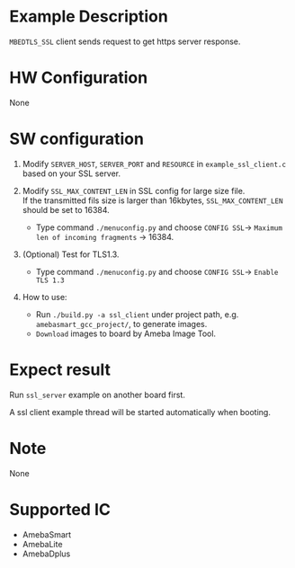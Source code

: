 # Example Description

`MBEDTLS_SSL` client sends request to get https server response.

# HW Configuration

None

# SW configuration

1. Modify `SERVER_HOST`, `SERVER_PORT` and `RESOURCE` in `example_ssl_client.c` based on your SSL server.

2. Modify `SSL_MAX_CONTENT_LEN` in SSL config for large size file.  
If the transmitted fils size is larger than 16kbytes, `SSL_MAX_CONTENT_LEN` should be set to 16384.
   - Type command `./menuconfig.py` and choose `CONFIG SSL`-> `Maximum len of incoming fragments` -> 16384.

3. (Optional) Test for TLS1.3.
   - Type command `./menuconfig.py` and choose `CONFIG SSL`-> `Enable TLS 1.3`

4. How to use:
   - Run `./build.py -a ssl_client` under project path, e.g. `amebasmart_gcc_project/`, to generate images.
   - `Download` images to board by Ameba Image Tool.

# Expect result

Run `ssl_server` example on another board first.

A ssl client example thread will be started automatically when booting.

# Note

None

# Supported IC

- AmebaSmart
- AmebaLite
- AmebaDplus
